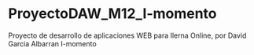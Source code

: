 # ProyectoDAW_M12_I-momento
Proyecto de desarrollo de aplicaciones WEB para Ilerna Online, por David Garcia Albarran
I-momento